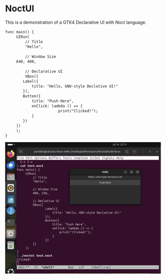 NoctUI
======

This is a demonstration of a GTK4 Declarative UI with Noct language.

```
func main() {
     UIRun(
         // Title
         "Hello",

         // Window Size
	 640, 480,

         // Declarative UI
         VBox([
		Label({
		    title: "Hello, GNU-style Declative UI!"
		}),
		Button({
		    title: "Push Here",
		    onClick: lambda () => {
                        print("Clicked!");
		    }
		})
	 ])
     );
}
```

![screenshot.png](screenshot.png)
